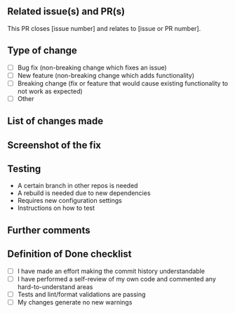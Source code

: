 ## Related issue(s) and PR(s)
This PR closes [issue number] and relates to [issue or PR number].

<!-- Include below a description of the changes proposed in the pull request -->

## Type of change
<!-- Please delete options that are not relevant -->
- [ ] Bug fix (non-breaking change which fixes an issue)
- [ ] New feature (non-breaking change which adds functionality)
- [ ] Breaking change (fix or feature that would cause existing functionality to not work as expected)
- [ ] Other
 
## List of changes made
<!-- Specify what changes have been made and why -->

## Screenshot of the fix
<!-- Attach screenshot if relevant -->

## Testing
<!-- Please delete options that are not relevant -->
- A certain branch in other repos is needed
- A rebuild is needed due to new dependencies
- Requires new configuration settings
- Instructions on how to test

## Further comments
<!-- Specify questions or related information -->

## Definition of Done checklist
- [ ] I have made an effort making the commit history understandable
- [ ] I have performed a self-review of my own code and commented any hard-to-understand areas
- [ ] Tests and lint/format validations are passing
- [ ] My changes generate no new warnings
